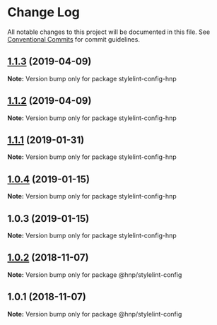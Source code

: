 # Change Log

All notable changes to this project will be documented in this file.
See [Conventional Commits](https://conventionalcommits.org) for commit guidelines.

## [1.1.3](https://github.com/MechanicalHuman/hnp-utilities/compare/stylelint-config-hnp@1.1.2...stylelint-config-hnp@1.1.3) (2019-04-09)

**Note:** Version bump only for package stylelint-config-hnp

## [1.1.2](https://github.com/MechanicalHuman/hnp-utilities/compare/stylelint-config-hnp@1.1.1...stylelint-config-hnp@1.1.2) (2019-04-09)

**Note:** Version bump only for package stylelint-config-hnp

## [1.1.1](https://github.com/MechanicalHuman/hnp-utilities/compare/stylelint-config-hnp@1.1.0...stylelint-config-hnp@1.1.1) (2019-01-31)

**Note:** Version bump only for package stylelint-config-hnp

## [1.0.4](https://github.com/MechanicalHuman/hnp-utilities/compare/stylelint-config-hnp@1.0.3...stylelint-config-hnp@1.0.4) (2019-01-15)

**Note:** Version bump only for package stylelint-config-hnp

## 1.0.3 (2019-01-15)

**Note:** Version bump only for package stylelint-config-hnp

## [1.0.2](https://github.com/MechanicalHuman/hnp-utilities/compare/@hnp/stylelint-config@1.0.1...@hnp/stylelint-config@1.0.2) (2018-11-07)

**Note:** Version bump only for package @hnp/stylelint-config

## 1.0.1 (2018-11-07)

**Note:** Version bump only for package @hnp/stylelint-config
